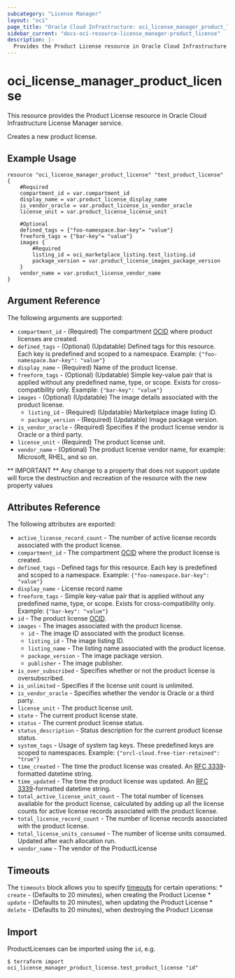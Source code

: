 ```yaml
---
subcategory: "License Manager"
layout: "oci"
page_title: "Oracle Cloud Infrastructure: oci_license_manager_product_license"
sidebar_current: "docs-oci-resource-license_manager-product_license"
description: |-
  Provides the Product License resource in Oracle Cloud Infrastructure License Manager service
---
```


# oci_license_manager_product_license
This resource provides the Product License resource in Oracle Cloud Infrastructure License Manager service.

Creates a new product license.

## Example Usage

```hcl
resource "oci_license_manager_product_license" "test_product_license" {
	#Required
	compartment_id = var.compartment_id
	display_name = var.product_license_display_name
	is_vendor_oracle = var.product_license_is_vendor_oracle
	license_unit = var.product_license_license_unit

	#Optional
	defined_tags = {"foo-namespace.bar-key"= "value"}
	freeform_tags = {"bar-key"= "value"}
	images {
		#Required
		listing_id = oci_marketplace_listing.test_listing.id
		package_version = var.product_license_images_package_version
	}
	vendor_name = var.product_license_vendor_name
}
```

## Argument Reference

The following arguments are supported:

* `compartment_id` - (Required) The compartment [OCID](https://docs.cloud.oracle.com/iaas/Content/General/Concepts/identifiers.htm) where product licenses are created.
* `defined_tags` - (Optional) (Updatable) Defined tags for this resource. Each key is predefined and scoped to a namespace. Example: `{"foo-namespace.bar-key": "value"}` 
* `display_name` - (Required) Name of the product license. 
* `freeform_tags` - (Optional) (Updatable) Simple key-value pair that is applied without any predefined name, type, or scope. Exists for cross-compatibility only. Example: `{"bar-key": "value"}` 
* `images` - (Optional) (Updatable) The image details associated with the product license.
	* `listing_id` - (Required) (Updatable) Marketplace image listing ID.
	* `package_version` - (Required) (Updatable) Image package version.
* `is_vendor_oracle` - (Required) Specifies if the product license vendor is Oracle or a third party.
* `license_unit` - (Required) The product license unit.
* `vendor_name` - (Optional) The product license vendor name, for example: Microsoft, RHEL, and so on. 


** IMPORTANT **
Any change to a property that does not support update will force the destruction and recreation of the resource with the new property values

## Attributes Reference

The following attributes are exported:

* `active_license_record_count` - The number of active license records associated with the product license.
* `compartment_id` - The compartment [OCID](https://docs.cloud.oracle.com/iaas/Content/General/Concepts/identifiers.htm) where the product license is created.
* `defined_tags` - Defined tags for this resource. Each key is predefined and scoped to a namespace. Example: `{"foo-namespace.bar-key": "value"}` 
* `display_name` - License record name 
* `freeform_tags` - Simple key-value pair that is applied without any predefined name, type, or scope. Exists for cross-compatibility only. Example: `{"bar-key": "value"}` 
* `id` - The product license [OCID](https://docs.cloud.oracle.com/iaas/Content/General/Concepts/identifiers.htm).
* `images` - The images associated with the product license.
	* `id` - The image ID associated with the product license.
	* `listing_id` - The image listing ID.
	* `listing_name` - The listing name associated with the product license.
	* `package_version` - The image package version.
	* `publisher` - The image publisher.
* `is_over_subscribed` - Specifies whether or not the product license is oversubscribed.
* `is_unlimited` - Specifies if the license unit count is unlimited.
* `is_vendor_oracle` - Specifies whether the vendor is Oracle or a third party.
* `license_unit` - The product license unit.
* `state` - The current product license state.
* `status` - The current product license status.
* `status_description` - Status description for the current product license status. 
* `system_tags` - Usage of system tag keys. These predefined keys are scoped to namespaces. Example: `{"orcl-cloud.free-tier-retained": "true"}` 
* `time_created` - The time the product license was created. An [RFC 3339](https://tools.ietf.org/html/rfc3339)-formatted datetime string.
* `time_updated` - The time the product license was updated. An [RFC 3339](https://tools.ietf.org/html/rfc3339)-formatted datetime string.
* `total_active_license_unit_count` - The total number of licenses available for the product license, calculated by adding up all the license counts for active license records associated with the product license.
* `total_license_record_count` - The number of license records associated with the product license. 
* `total_license_units_consumed` - The number of license units consumed. Updated after each allocation run. 
* `vendor_name` - The vendor of the ProductLicense 

## Timeouts

The `timeouts` block allows you to specify [timeouts](https://registry.terraform.io/providers/hashicorp/oci/latest/docs/guides/changing_timeouts) for certain operations:
	* `create` - (Defaults to 20 minutes), when creating the Product License
	* `update` - (Defaults to 20 minutes), when updating the Product License
	* `delete` - (Defaults to 20 minutes), when destroying the Product License


## Import

ProductLicenses can be imported using the `id`, e.g.

```
$ terraform import oci_license_manager_product_license.test_product_license "id"
```


